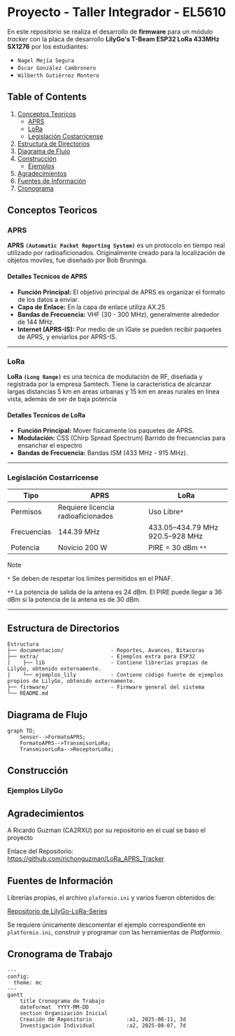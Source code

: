 # Proyecto - Taller Integrador - EL5610

En este repositorio se realiza el desarrollo de **firmware** para un módulo *tracker* con la placa de desarrollo **LilyGo's T-Beam ESP32 LoRa 433MHz SX1276** por los estudiantes: 
- `Nagel Mejía Segura`
- `Óscar González Cambronero`
- `Wilberth Gutiérrez Montero`

## Table of Contents
1. [Conceptos Teoricos](#conceptos-teoricos)
    - [APRS](#aprs)
    - [LoRa](#lora)
    - [Legislación Costarricense](#legislación-costarricense)
2. [Estructura de Directorios](#estructura-de-directorios)
3. [Diagrama de Flujo](#diagrama-de-flujo)
4. [Construcción](#construcción)
    - [Ejemplos](#ejemplos-lilygo)
5. [Agradecimientos](#agradecimientos)
6. [Fuentes de Información](#fuentes-de-información)
7. [Cronograma](#cronograma-de-trabajo)

## Conceptos Teoricos

### APRS

**APRS** **`(Automatic Packet Reporting System)`** es un protocolo en tiempo real utilizado por radioaficionados. Originalmente creado para la localización de objetos moviles, fue diseñado por Bob Bruninga.

#### Detalles Tecnicos de APRS

- **Función Principal:** El objetivo principal de APRS es organizar el formato de los datos a enviar.
- **Capa de Enlace:** En la capa de enlace utiliza AX.25
- **Bandas de Frecuencia:** VHF (30 - 300 MHz), generalmente alrededor de 144 MHz.
- **Internet (APRS-IS):** Por medio de un IGate se pueden recibir paquetes de APRS, y enviarlos por APRS-IS.

---

### LoRa

**LoRa** **`(Long Range)`** es una tecnica de modulación de RF, diseñada y registrada por la empresa Samtech. Tiene la caracteristica de alcanzar largas distancias 5 km en areas urbanas y 15 km en areas rurales en linea vista, además de ser de baja potencia

#### Detalles Tecnicos de LoRa

- **Función Principal:** Mover fisicamente los paquetes de APRS.
- **Modulación:** CSS (Chirp Spread Spectrum) Barrido de frecuencias para ensanchar el espectro
- **Bandas de Frecuencia:** Bandas ISM (433 MHz - 915 MHz).

---

### Legislación Costarricense

| Tipo        | APRS                               | LoRa                            |
|-------------|------------------------------------|---------------------------------|
| Permisos    | Requiere licencia radioaficionados | Uso Libre`*`                    |
| Frecuencias | 144.39 MHz                         | 433.05–434.79 MHz 920.5–928 MHz |
| Potencia    | Novicio 200 W                      | PIRE = 30 dBm `**`              |

> [!NOTE]
> `*` Se deben de respetar los limites permitidos en el PNAF.
>
> `**` La potencia de salida de la antena es 24 dBm. El PIRE puede llegar a 36 dBm si la potencia de la antena es de 30 dBm.  

---

## Estructura de Directorios

```
Estructura
├── documentacion/               - Reportes, Avances, Bitacoras 
├── extra/                       - Ejemplos extra para ESP32
|    ├── lib                     - Contiene librerías propias de LilyGo, obtenido externamente.
|    └── ejemplos_lily           - Contiene código fuente de ejemplos propios de LilyGo, obtenido externamente.
├── firmware/                    - Firmware general del sistema
└── README.md
```

## Diagrama de Flujo 

```mermaid
graph TD;
    Sensor-->FormatoAPRS;
    FormatoAPRS-->TransmisorLoRa;
    TransmisorLoRa-->ReceptorLoRa;
```


## Construcción

### Ejemplos LilyGo


## Agradecimientos

A Ricardo Guzman (CA2RXU) por su repositorio en el cual se baso el proyecto

Enlace del Repositorio: https://github.com/richonguzman/LoRa_APRS_Tracker 


## Fuentes de Información
Librerías propias, el archivo `plaformio.ini` y varios fueron obtenidos de:

[Repositorio de LilyGo-LoRa-Series](https://github.com/Xinyuan-LilyGO/LilyGo-LoRa-Series/tree/master)

Se requiere únicamente descomentar el ejemplo correspondiente en `platformio.ini`, construir y programar con las herramientas de *Platformio*.

## Cronograma de Trabajo
```mermaid
---
config:
  theme: mc
---
gantt
    title Cronograma de Trabajo
    dateFormat  YYYY-MM-DD
    section Organización Inicial
    Creación de Repositorio           :a1, 2025-08-11, 3d
    Investigación Individual          :a2, 2025-08-07, 7d
```
